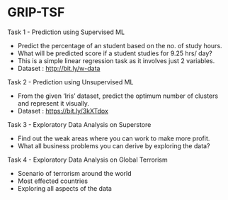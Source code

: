 # GRIP-TSF
Task 1 -  Prediction using Supervised ML
- Predict the percentage of an student based on the no. of study hours.
- What will be predicted score if a student studies for 9.25 hrs/ day?
- This is a simple linear regression task as it involves just 2 variables.
- Dataset : http://bit.ly/w-data


Task 2 - Prediction using Unsupervised ML
- From the given ‘Iris’ dataset, predict the optimum number of clusters and represent it visually.
- Dataset : https://bit.ly/3kXTdox


Task 3 - Exploratory Data Analysis on Superstore
- Find out the weak areas where you can work to make more profit.
- What all business problems you can derive by exploring the data?

Task 4 - Exploratory Data Analysis on Global Terrorism
- Scenario of terrorism around the world
- Most effected countries 
- Exploring all aspects of the data 
